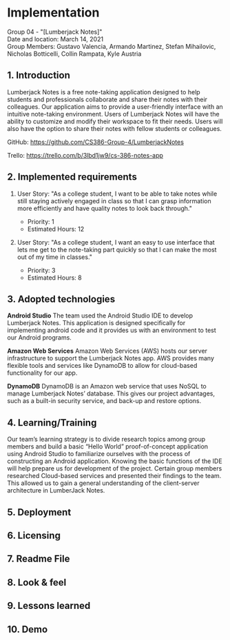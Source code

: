 # Implementation
Group 04 - "[Lumberjack Notes]"  
Date and location: March 14, 2021  
Group Members: Gustavo Valencia, Armando Martinez, Stefan Mihailovic, Nicholas Botticelli, Collin Rampata, Kyle Austria

## 1. Introduction
Lumberjack Notes is a free note-taking application designed to help students and professionals collaborate and share
their notes with their colleagues. Our application aims to provide a user-friendly interface with an intuitive
note-taking environment. Users of Lumberjack Notes will have the ability to customize and modify their workspace to fit
their needs. Users will also have the option to share their notes with fellow students or colleagues.

GitHub: https://github.com/CS386-Group-4/LumberjackNotes

Trello: https://trello.com/b/3lbd1jw9/cs-386-notes-app

## 2. Implemented requirements
1. User Story: "As a college student, I want to be able to take notes while still staying actively engaged in class so
that I can grasp information more efficiently and have quality notes to look back through."
    - Priority: 1
    - Estimated Hours: 12
	
2. User Story: "As a college student, I want an easy to use interface that lets me get to the note-taking part quickly
so that I can make the most out of my time in classes."
    - Priority: 3 
    - Estimated Hours: 8

## 3. Adopted technologies

**Android Studio**
The team used the Android Studio IDE to develop Lumberjack Notes. This application is designed specifically for implementing android code and it provides us with an environment to test our Android programs.

**Amazon Web Services**
Amazon Web Services (AWS) hosts our server infrastructure to support the Lumberjack Notes app. AWS provides many
flexible tools and services like DynamoDB to allow for cloud-based functionality for our app.

**DynamoDB**
DynamoDB is an Amazon web service that uses NoSQL to manage Lumberjack Notes’ database. This gives our project
advantages, such as a built-in security service, and back-up and restore options.

## 4. Learning/Training
Our team’s learning strategy is to divide research topics among group members and build a basic “Hello World” 
proof-of-concept application using Android Studio to familiarize ourselves with the process of constructing an Android
application. Knowing the basic functions of the IDE will help prepare us for development of the project. Certain group
members researched Cloud-based services and presented their findings to the team. This allowed us to gain a general
understanding of the client-server architecture in LumberJack Notes.

## 5. Deployment


## 6. Licensing


## 7. Readme File


## 8. Look & feel


## 9. Lessons learned


## 10. Demo
